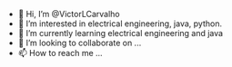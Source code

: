 - 👋 Hi, I’m @VictorLCarvalho
- 👀 I’m interested in electrical engineering, java, python.
- 🌱 I’m currently learning electrical engineering and java
- 💞️ I’m looking to collaborate on ...
- 📫 How to reach me ...

<!---
VictorLCarvalho/VictorLCarvalho is a ✨ special ✨ repository because its `README.md` (this file) appears on your GitHub profile.
You can click the Preview link to take a look at your changes.
--->
